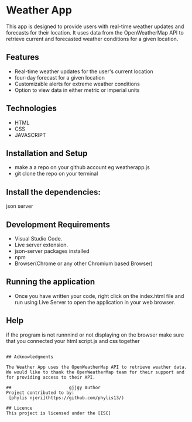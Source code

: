 # Weather App

This app is designed to provide users with real-time weather updates and forecasts for their location. It uses data from the OpenWeatherMap API to retrieve current and forecasted weather conditions for a given location.

## Features

- Real-time weather updates for the user's current location
- four-day forecast for a given location
- Customizable alerts for extreme weather conditions
- Option to view data in either metric or imperial units

## Technologies

- HTML
- CSS
- JAVASCRIPT

## Installation and Setup

- make a a repo on your github account eg weatherapp.js
- git clone the repo on your terminal 
## Install the dependencies:
json server
## Development Requirements

- Visual Studio Code.
- Live server extension.
- json-server packages installed 
- npm 
- Browser(Chrome or any other Chromium based Browser)

## Running the application

- Once you have written your code, right click on the index.html file and run using Live Server to open the application in your web browser.

## Help

if the program is not runnnind or not displaying on the browser make sure that you connected your html script.js and css together

```

## Acknowledgments

The Weather App uses the OpenWeatherMap API to retrieve weather data. We would like to thank the OpenWeatherMap team for their support and for providing access to their API.

##                      gjjgy Author
Project contributed to by:
 [phylis njeri](https://github.com/phylis13/)

## Licence
This project is licensed under the [ISC] 




